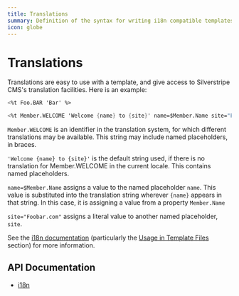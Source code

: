 ```yaml
---
title: Translations
summary: Definition of the syntax for writing i18n compatible templates.
icon: globe
---
```


# Translations

Translations are easy to use with a template, and give access to Silverstripe CMS's translation facilities. Here is an 
example:

```ss
<%t Foo.BAR 'Bar' %>

<%t Member.WELCOME 'Welcome {name} to {site}' name=$Member.Name site="Foobar.com" %>
```

`Member.WELCOME` is an identifier in the translation system, for which different translations may be available. This 
string may include named placeholders, in braces.

`'Welcome {name} to {site}'` is the default string used, if there is no translation for Member.WELCOME in the current 
locale. This contains named placeholders.

`name=$Member.Name` assigns a value to the named placeholder `name`. This value is substituted into the translation 
string wherever `{name}` appears in that string. In this case, it is assigning a value from a property `Member.Name`

`site="Foobar.com"` assigns a literal value to another named placeholder, `site`.

See the [i18n documentation](../i18n) (particularly the [Usage in Template Files](../i18n#usage-in-template-files) section) for more information.

## API Documentation

* [i18n](api:SilverStripe\i18n\i18n)
